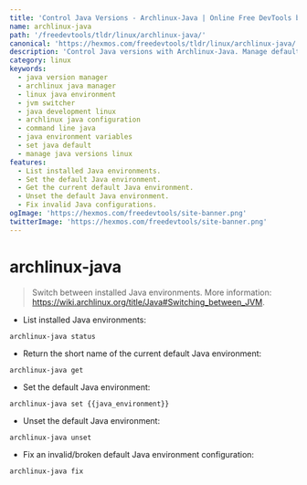```yaml
---
title: 'Control Java Versions - Archlinux-Java | Online Free DevTools by Hexmos'
name: archlinux-java
path: '/freedevtools/tldr/linux/archlinux-java/'
canonical: 'https://hexmos.com/freedevtools/tldr/linux/archlinux-java/'
description: 'Control Java versions with Archlinux-Java. Manage default JVM environments and fix broken configurations instantly. Free online tool, no registration required.'
category: linux
keywords:
  - java version manager
  - archlinux java manager
  - linux java environment
  - jvm switcher
  - java development linux
  - archlinux java configuration
  - command line java
  - java environment variables
  - set java default
  - manage java versions linux
features:
  - List installed Java environments.
  - Set the default Java environment.
  - Get the current default Java environment.
  - Unset the default Java environment.
  - Fix invalid Java configurations.
ogImage: 'https://hexmos.com/freedevtools/site-banner.png'
twitterImage: 'https://hexmos.com/freedevtools/site-banner.png'
---
```


# archlinux-java

> Switch between installed Java environments.
> More information: <https://wiki.archlinux.org/title/Java#Switching_between_JVM>.

- List installed Java environments:

`archlinux-java status`

- Return the short name of the current default Java environment:

`archlinux-java get`

- Set the default Java environment:

`archlinux-java set {{java_environment}}`

- Unset the default Java environment:

`archlinux-java unset`

- Fix an invalid/broken default Java environment configuration:

`archlinux-java fix`
